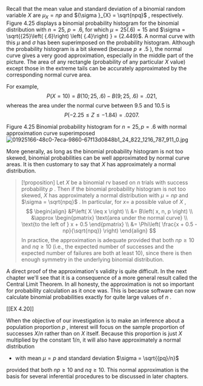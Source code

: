 Recall that the mean value and standard deviation of a binomial random variable $X$ are ${\mu }_{X} = {np}$ and ${\sigma }_{X} = \sqrt{npq}$ , respectively. 
Figure 4.25 displays a binomial probability histogram for the binomial distribution with $n = {25}$, $p = {.6}$, for which $\mu = {25}\left( {.6}\right) = {15}$ and $\sigma = \sqrt{{25}\left( {.6}\right) \left( {.4}\right) } = {2.449}$. 
A normal curve with this $\mu$ and $\sigma$ has been superimposed on the probability histogram. 
Although the probability histogram is a bit skewed (because $p \neq {.5}$ ), the normal curve gives a very good approximation, especially in the middle part of the picture. 
The area of any rectangle (probability of any particular $X$ value) except those in the extreme tails can be accurately approximated by the corresponding normal curve area. 

For example, $$P\left( {X = {10}}\right) = B\left( {{10};{25},{.6}}\right) - B\left( {9;{25},{.6}}\right) = {.021} ,$$whereas the area under the normal curve between 9.5 and 10.5 is $$P\left( {-{2.25} \leq Z \leq - {1.84}}\right) = {.0207} .$$

Figure 4.25 
Binomial probability histogram for $n = {25}, p = {.6}$ with normal approximation curve superimposed
![01925166-48c0-7eca-9860-67f13d0848b1_24_822_1216_787_911_0.jpg](images/01925166-48c0-7eca-9860-67f13d0848b1_24_822_1216_787_911_0.jpg)

More generally, as long as the binomial probability histogram is not too skewed, binomial probabilities can be well approximated by normal curve areas. It is then customary to say that $X$ has approximately a normal distribution.

> [!proposition]
> Let $X$ be a binomial rv based on $n$ trials with success probability $p$ . 
> Then if the binomial probability histogram is not too skewed, $X$ has approximately a normal distribution with $\mu = {np}$ and $\sigma = \sqrt{npq}$ . 
> In particular, for $x =$ a possible value of $X$ ,
> $$
> \begin{align}
>     &P\left( X \leq x \right) \\
>     &= B\left( x, n, p \right) \\
>     &\approx \begin{pmatrix} 
>         \text{area under the normal curve} \\ 
>         \text{to the left of } x + 0.5 
>     \end{pmatrix} \\
>     &= \Phi\left( \frac{x + 0.5 - np}{\sqrt{npq}} \right)
> \end{align}
> $$
> In practice, the approximation is adequate provided that both ${np} \geq {10}$ and ${nq} \geq {10}$ (i.e., the expected number of successes and the expected number of failures are both at least 10), since there is then enough symmetry in the underlying binomial distribution.

A direct proof of the approximation's validity is quite difficult. 
In the next chapter we'll see that it is a consequence of a more general result called the Central Limit Theorem. 
In all honesty, the approximation is not so important for probability calculation as it once was. 
This is because software can now calculate binomial probabilities exactly for quite large values of $n$ .

[[EX 4.20]]

When the objective of our investigation is to make an inference about a population proportion $p$ , interest will focus on the sample proportion of successes $X/n$ rather than on $X$ itself. 
Because this proportion is just $X$ multiplied by the constant $1/n$, it will also have approximately a normal distribution 
- with mean $\mu = p$ and standard deviation $\sigma = \sqrt{{pq}/n}$ 

provided that both ${np} \geq {10}$ and ${nq} \geq {10}$. 
This normal approximation is the basis for several inferential procedures to be discussed in later chapters.